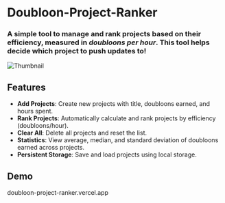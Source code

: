 # Doubloon-Project-Ranker
### A simple tool to manage and rank projects based on their efficiency, measured in *doubloons per hour*. This tool helps decide which project to push updates to!
![Thumbnail]("https://github.com/22yeets22/Doubloon-Project-Ranker/blob/main/Doubloon-Ranker.png?raw=true" "Thumbnail")

## Features
- **Add Projects**: Create new projects with title, doubloons earned, and hours spent.
- **Rank Projects**: Automatically calculate and rank projects by efficiency (doubloons/hour).
- **Clear All**: Delete all projects and reset the list.
- **Statistics**: View average, median, and standard deviation of doubloons earned across projects.
- **Persistent Storage**: Save and load projects using local storage.

## Demo
doubloon-project-ranker.vercel.app
